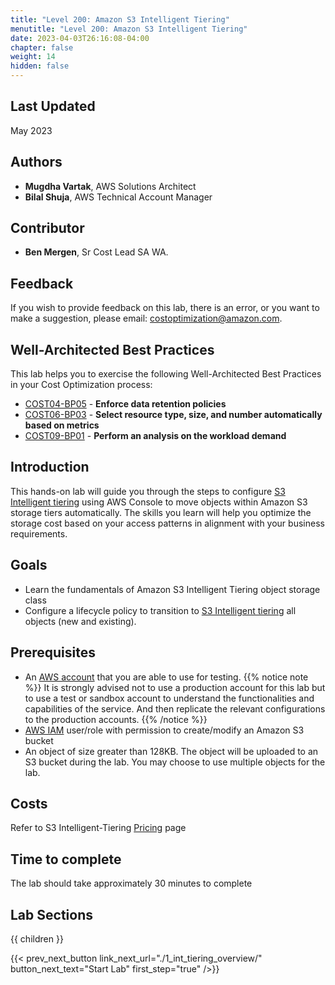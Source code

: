 ```yaml
---
title: "Level 200: Amazon S3 Intelligent Tiering"
menutitle: "Level 200: Amazon S3 Intelligent Tiering"
date: 2023-04-03T26:16:08-04:00
chapter: false
weight: 14
hidden: false
---
```

## Last Updated
May 2023

## Authors
* **Mugdha Vartak**, AWS Solutions Architect
* **Bilal Shuja**, AWS Technical Account Manager

## Contributor
* **Ben Mergen**, Sr Cost Lead SA WA.

## Feedback
If you wish to provide feedback on this lab, there is an error, or you want to make a suggestion, please email: costoptimization@amazon.com.

## Well-Architected Best Practices
This lab helps you to exercise the following Well-Architected Best Practices in your Cost Optimization process:
* [COST04-BP05](https://docs.aws.amazon.com/wellarchitected/latest/cost-optimization-pillar/cost_decomissioning_resources_data_retention.html) - **Enforce data retention policies**
* [COST06-BP03](https://docs.aws.amazon.com/wellarchitected/latest/cost-optimization-pillar/cost_type_size_number_resources_metrics.html) - **Select resource type, size, and number automatically based on metrics**
* [COST09-BP01](https://docs.aws.amazon.com/wellarchitected/latest/cost-optimization-pillar/cost_manage_demand_resources_cost_analysis.html) - **Perform an analysis on the workload demand**

## Introduction
This hands-on lab will guide you through the steps to configure [S3 Intelligent tiering](https://aws.amazon.com/s3/storage-classes/intelligent-tiering/) using AWS Console to move objects within Amazon S3 storage tiers automatically. The skills you learn will help you optimize the storage cost based on your access patterns in alignment with your business requirements.

## Goals
* Learn the fundamentals of Amazon S3 Intelligent Tiering object storage class 
* Configure a lifecycle policy to transition to [S3 Intelligent tiering](https://aws.amazon.com/s3/storage-classes/intelligent-tiering/) all objects (new and existing).


## Prerequisites
* An [AWS account](https://portal.aws.amazon.com/gp/aws/developer/registration/index.html) that you are able to use for testing.
{{% notice note %}}
It is strongly advised not to use a production account for this lab but to use a test or sandbox account to understand the functionalities and capabilities of the service. And then replicate the relevant configurations to the production accounts.
{{% /notice %}}
* [AWS IAM](https://aws.amazon.com/iam/) user/role with permission to create/modify an Amazon S3 bucket
* An object of size greater than 128KB. The object will be uploaded to an S3 bucket during the lab. You may choose to use multiple objects for the lab. 

## Costs
Refer to S3 Intelligent-Tiering [Pricing](https://aws.amazon.com/s3/pricing/) page

## Time to complete

The lab should take approximately 30 minutes to complete

## Lab Sections
{{ children }}

{{< prev_next_button link_next_url="./1_int_tiering_overview/" button_next_text="Start Lab" first_step="true" />}}
